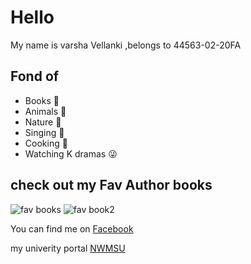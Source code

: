 # Hello
My name is varsha Vellanki ,belongs to 44563-02-20FA



## Fond of
 - Books :notebook:
 - Animals :dog:
 - Nature :leaves:
 -  Singing :microphone:
 - Cooking :stew:
 - Watching K dramas :stuck_out_tongue_winking_eye:
 
## check out my Fav Author books
 
![fav books](https://user-images.githubusercontent.com/70028775/91111664-ba8b1e00-e646-11ea-848f-41aa2658e372.jpg)
![fav book2](https://user-images.githubusercontent.com/70028775/91111863-31c0b200-e647-11ea-8824-b310223c6740.jpg)




You can find me on [Facebook](https://www.facebook.com/cherry.varsha)


my univerity portal [NWMSU](https://www.nwmissouri.edu/)     



